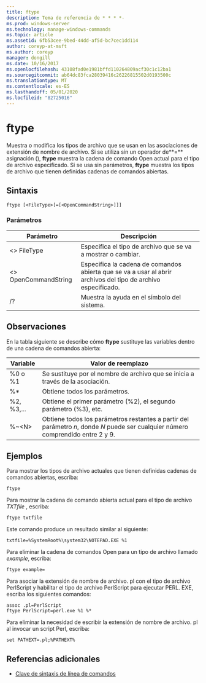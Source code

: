 ```yaml
---
title: ftype
description: Tema de referencia de * * * *-
ms.prod: windows-server
ms.technology: manage-windows-commands
ms.topic: article
ms.assetid: 6fb53cee-9bed-44dd-af5d-bc7cec1dd114
author: coreyp-at-msft
ms.author: coreyp
manager: dongill
ms.date: 10/16/2017
ms.openlocfilehash: 43108fad0e1981bffd110264809acf30c1c12ba1
ms.sourcegitcommit: ab64dc83fca28039416c26226815502d0193500c
ms.translationtype: MT
ms.contentlocale: es-ES
ms.lasthandoff: 05/01/2020
ms.locfileid: "82725016"
---
```

# <a name="ftype"></a>ftype



Muestra o modifica los tipos de archivo que se usan en las asociaciones de extensión de nombre de archivo. Si se utiliza sin un operador de**=** asignación (), **ftype** muestra la cadena de comando Open actual para el tipo de archivo especificado. Si se usa sin parámetros, **ftype** muestra los tipos de archivo que tienen definidas cadenas de comandos abiertas.



## <a name="syntax"></a>Sintaxis

```
ftype [<FileType>[=[<OpenCommandString>]]]
```

### <a name="parameters"></a>Parámetros

|Parámetro|Descripción|
|---------|-----------|
|\<> FileType|Especifica el tipo de archivo que se va a mostrar o cambiar.|
|\<> OpenCommandString|Especifica la cadena de comandos abierta que se va a usar al abrir archivos del tipo de archivo especificado.|
|/?|Muestra la ayuda en el símbolo del sistema.|

## <a name="remarks"></a>Observaciones

En la tabla siguiente se describe cómo **ftype** sustituye las variables dentro de una cadena de comandos abierta:

|Variable|Valor de reemplazo|
|--------|-----------------|
|%0 o %1|Se sustituye por el nombre de archivo que se inicia a través de la asociación.|
|%*|Obtiene todos los parámetros.|
|%2, %3,...|Obtiene el primer parámetro (%2), el segundo parámetro (%3), etc.|
|%~\<N>|Obtiene todos los parámetros restantes a partir del parámetro *n*, donde *N* puede ser cualquier número comprendido entre 2 y 9.|

## <a name="examples"></a>Ejemplos

Para mostrar los tipos de archivo actuales que tienen definidas cadenas de comandos abiertas, escriba:
```
ftype
```
Para mostrar la cadena de comando abierta actual para el tipo de archivo *TXTfile* , escriba:
```
ftype txtfile
```
Este comando produce un resultado similar al siguiente:
```
txtfile=%SystemRoot%\system32\NOTEPAD.EXE %1
```
Para eliminar la cadena de comandos Open para un tipo de archivo llamado *example*, escriba:
```
ftype example=
```
Para asociar la extensión de nombre de archivo. pl con el tipo de archivo PerlScript y habilitar el tipo de archivo PerlScript para ejecutar PERL. EXE, escriba los siguientes comandos:
```
assoc .pl=PerlScript 
ftype PerlScript=perl.exe %1 %*
```
Para eliminar la necesidad de escribir la extensión de nombre de archivo. pl al invocar un script Perl, escriba:
```
set PATHEXT=.pl;%PATHEXT%
```

## <a name="additional-references"></a>Referencias adicionales

- [Clave de sintaxis de línea de comandos](command-line-syntax-key.md)